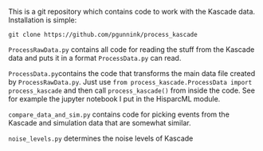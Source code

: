This is a git repository which contains code to work with the Kascade data. Installation is simple:

``git clone https://github.com/pgunnink/process_kascade``



`ProcessRawData.py` contains all code for reading the stuff from the Kascade data and puts it in a format `ProcessData.py` can read.



`ProcessData.py`contains the code that transforms the main data file created by `ProcessRawData.py`. Just use `from process_kascade.ProcessData import process_kascade` and then call `process_kascade()` from inside the code. See for example the jupyter notebook I put in the HisparcML module.

`compare_data_and_sim.py` contains code for picking events from the Kascade and simulation data that are somewhat similar.

`noise_levels.py` determines the noise levels of Kascade
